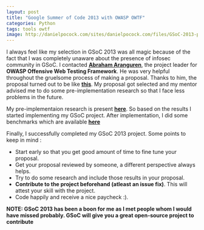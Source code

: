 ```yaml
---
layout: post
title: "Google Summer of Code 2013 with OWASP OWTF"
categories: Python
tags: tools owtf
image: http://danielpocock.com/sites/danielpocock.com/files/GSoC-2013-plus.png
---
```


I always feel like my selection in GSoC 2013 was all magic because of the fact that I was
completely unaware about the presence of infosec community in GSoC. I contacted
[**Abraham Aranguren**](http://blog.7-a.org), the project leader for **OWASP Offensive Web Testing Framework**.
He was very helpful throughout the gruelsome process of making a proposal. Thanks to him,
the proposal turned out to be like [**this**](http://www.google-melange.com/gsoc/proposal/review/google/gsoc2013/tunnelshade/5785905063264256).
My proposal got selected and my mentor advised me to do some pre-implementation research
so that I face less problems in the future.

My pre-implementaion research is present [**here**](https://docs.google.com/document/d/1_iaOYaiSya83uxiecYhCJYBwQPubCWs463DJebNOqcQ/).
So based on the results I started implementing my GSoC project. After implementation, I did
some benchmarks which are available [**here**](https://docs.google.com/document/d/1TdV667Uh3Fq272Wl8upzWi3c45-8E1tTVLcYPmc6yPM/)

Finally, I successfully completed my GSoC 2013 project. Some points to keep in mind :

- Start early so that you get good amount of time to fine tune your proposal.
- Get your proposal reviewed by someone, a different perspective always helps.
- Try to do some research and include those results in your proposal.
- **Contribute to the project beforehand (atleast an issue fix)**. This will attest your skill with the project.
- Code happily and receive a nice paycheck :).

**NOTE: GSoC 2013 has been a boon for me as I met people whom I would have missed probably.
GSoC will give you a great open-source project to contribute**

